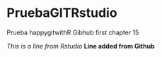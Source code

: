 # PruebaGITRstudio
Prueba happygitwithR Gibhub first chapter 15

*This is a line from Rstudio*
**Line added from Github**
